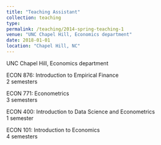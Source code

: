 ```yaml
---
title: "Teaching Assistant"
collection: teaching
type:
permalink: /teaching/2014-spring-teaching-1
venue: "UNC Chapel Hill, Economics department"
date: 2018-01-01
location: "Chapel Hill, NC"
---
```


UNC Chapel Hill, Economics department

ECON 876: Introduction to Empirical Finance\
2 semesters

ECON 771: Econometrics\
3 semesters

ECON 400: Introduction to Data Science and Econometrics\
1 semester

ECON 101: Introduction to Economics\
4 semesters
